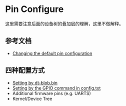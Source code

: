 # Pin Configure

这里需要注意后面的设备树的叠加层的理解，这里不做解释。

## 参考文档

* [Changing the default pin configuration](https://www.raspberrypi.org/documentation/configuration/pin-configuration.md)

## 四种配置方式

* [Setting by dt-blob.bin](https://www.raspberrypi.org/documentation/configuration/pin-configuration.md)
* [Setting by the GPIO command in config.txt](https://github.com/raspberrypi/documentation/blob/master/configuration/config-txt/gpio.md)
* Additional firmware pins (e.g. UARTS)
* Kernel/Device Tree
